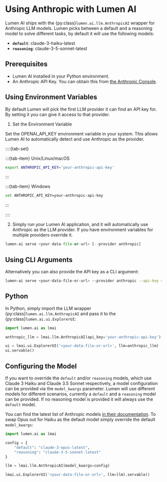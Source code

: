 # Using Anthropic with Lumen AI

Lumen AI ships with the {py:class}`lumen.ai.llm.AnthropicAI` wrapper for Anthropic LLM models. Lumen picks between a default and a reasoning model to solve different tasks, by default it will use the following models:

- **`default`**: claude-3-haiku-latest
- **`reasoning`**: claude-3-5-sonnet-latest

## Prerequisites

- Lumen AI installed in your Python environment.
- An Anthropic API Key. You can obtain this from [the Anthropic Console](https://console.anthropic.com/settings/keys).

## Using Environment Variables

By default Lumen will pick the first LLM provider it can find an API key for. By setting it you can give it access to that provider.

1. Set the Environment Variable

Set the OPENAI_API_KEY environment variable in your system. This allows Lumen AI to automatically detect and use Anthropic as the provider.

::::{tab-set}

:::{tab-item} Unix/Linux/macOS
```bash
export ANTHROPIC_API_KEY='your-anthropic-api-key'
```
:::

:::{tab-item} Windows
```bash
set ANTHROPIC_API_KEY=your-anthropic-api-key
```
:::

::::

2. Simply run your Lumen AI application, and it will automatically use Anthropic as the LLM provider. If you have environment variables for multiple providers override it.

```python
lumen-ai serve <your-data-file-or-url> [--provider anthropic]
```

## Using CLI Arguments

Alternatively you can also provide the API key as a CLI argument:

```bash
lumen-ai serve <your-data-file-or-url> --provider anthropic --api-key <your-anthropic-api-key>
```

## Python

In Python, simply import the LLM wrapper {py:class}`lumen.ai.llm.AnthropicAI` and pass it to the {py:class}`lumen.ai.ui.ExplorerUI`:

```python
import lumen.ai as lmai

anthropic_llm = lmai.llm.AnthropicAI(api_key='your-anthropic-api-key')

ui = lmai.ui.ExplorerUI('<your-data-file-or-url>', llm=anthropic_llm)
ui.servable()
```

## Configuring the Model

If you want to override the `default` and/or `reasoning` models, which use Claude 3 Haiku and Claude 3.5 Sonnet respectively, a model configuration can be provided via the `model_kwargs` parameter. Lumen will use different models for different scenarios, currently a `default` and a `reasoning` model can be provided. If no reasoning model is provided it will always use the `default` model.

You can find the latest list of Anthropic models [in their documentation](https://docs.anthropic.com/en/docs/about-claude/models). To swap Opus out for Haiku as the default model simply override the default `model_kwargs`:

```python
import lumen.ai as lmai

config = {
    "default": "claude-3-opus-latest",
    "reasoning": "claude-3-5-sonnet-latest"
}

llm = lmai.llm.AnthropicAI(model_kwargs=config)

lmai.ui.ExplorerUI('<your-data-file-or-url>', llm=llm).servable()
```
